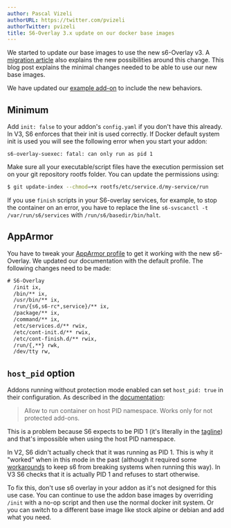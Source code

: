 ```yaml
---
author: Pascal Vizeli
authorURL: https://twitter.com/pvizeli
authorTwitter: pvizeli
title: S6-Overlay 3.x update on our docker base images
---
```


We started to update our base images to use the new s6-Overlay v3. A [migration article](https://github.com/just-containers/s6-overlay/blob/master/MOVING-TO-V3.md) also explains the new possibilities around this change. This blog post explains the minimal changes needed to be able to use our new base images.

We have updated our [example add-on](https://github.com/home-assistant/addons-example) to include the new behaviors.

## Minimum

Add `init: false` to your addon's `config.yaml` if you don't have this already. In V3, S6 enforces that their init is used correctly. If Docker default system init is used you will see the following error when you start your addon:

```
s6-overlay-suexec: fatal: can only run as pid 1
```

Make sure all your executable/script files have the execution permission set on your git repository rootfs folder. You can update the permissions using:

```sh
$ git update-index --chmod=+x rootfs/etc/service.d/my-service/run
```

If you use `finish` scripts in your S6-overlay services, for example, to stop the container on an error, you have to replace the line `s6-svscanctl -t /var/run/s6/services` with `/run/s6/basedir/bin/halt`.

## AppArmor

You have to tweak your [AppArmor profile](/docs/add-ons/presentation#apparmor) to get it working with the new s6-Overlay. We updated our documentation with the default profile. The following changes need to be made:

```txt
# S6-Overlay
  /init ix,
  /bin/** ix,
  /usr/bin/** ix,
  /run/{s6,s6-rc*,service}/** ix,
  /package/** ix,
  /command/** ix,
  /etc/services.d/** rwix,
  /etc/cont-init.d/** rwix,
  /etc/cont-finish.d/** rwix,
  /run/{,**} rwk,
  /dev/tty rw,
```

## `host_pid` option

Addons running without protection mode enabled can set `host_pid: true` in their configuration. As described in the [documentation](https://developers.home-assistant.io/docs/add-ons/configuration#optional-configuration-options):

> Allow to run container on host PID namespace. Works only for not protected add-ons.

This is a problem because S6 expects to be PID 1 (it's literally in the [tagline](https://github.com/just-containers/s6-overlay#s6-overlay-)) and that's impossible when using the host PID namespace.

In V2, S6 didn't actually check that it was running as PID 1. This is why it "worked" when in this mode in the past (although it required some [workarounds](https://github.com/hassio-addons/addon-glances/blob/8575d7903ef4c0a7c49e9ab32e0536bd2eb12dd6/glances/rootfs/bin/s6-nuke) to keep s6 from breaking systems when running this way). In V3 S6 checks that it is actually PID 1 and refuses to start otherwise.

To fix this, don't use s6 overlay in your addon as it's not designed for this use case. You can continue to use the addon base images by overriding `/init` with a no-op script and then use the normal docker init system. Or you can switch to a different base image like stock alpine or debian and add what you need.

